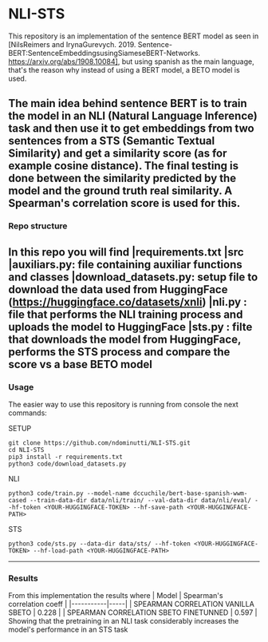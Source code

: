 # NLI-STS
This repository is an implementation of the sentence BERT model as seen in [NilsReimers and IrynaGurevych. 2019. Sentence-BERT:SentenceEmbeddingsusingSiameseBERT-Networks. https://arxiv.org/abs/1908.10084], but using spanish as the main language, that's the reason why instead of using a BERT model, a BETO model is used.

The main idea behind sentence BERT is to train the model in an NLI (Natural Language Inference) task and then use it to get embeddings from two sentences from a STS (Semantic Textual Similarity) and get a similarity score (as for example cosine distance).
The final testing is done between the similarity predicted by the model and the ground truth real similarity. A Spearman's correlation score is used for this.
---
### Repo structure
In this repo you will find
  |requirements.txt
  |src
    |auxiliars.py: file containing auxiliar functions and classes
    |download_datasets.py: setup file to download the data used from HuggingFace (https://huggingface.co/datasets/xnli)
    |nli.py      : file that performs the NLI training process and uploads the model to HuggingFace
    |sts.py      : filte that downloads the model from HuggingFace, performs the STS process and compare the score vs a base BETO model
---
### Usage
The easier way to use this repository is running from console the next commands:

SETUP
```
git clone https://github.com/ndominutti/NLI-STS.git
cd NLI-STS
pip3 install -r requirements.txt
python3 code/download_datasets.py
```

NLI
```
python3 code/train.py --model-name dccuchile/bert-base-spanish-wwm-cased --train-data-dir data/nli/train/ --val-data-dir data/nli/eval/ --hf-token <YOUR-HUGGINGFACE-TOKEN> --hf-save-path <YOUR-HUGGINGFACE-PATH>
```

STS
```
python3 code/sts.py --data-dir data/sts/ --hf-token <YOUR-HUGGINGFACE-TOKEN> --hf-load-path <YOUR-HUGGINGFACE-PATH>
```
---
### Results
From this implementation the results where
| Model      | Spearman's correlation coeff |
|-----------|-----|
| SPEARMAN CORRELATION VANILLA SBETO     | 0.228  | 
| SPEARMAN CORRELATION SBETO FINETUNNED      | 0.597  |
Showing that the pretraining in an NLI task considerably increases the model's performance in an STS task


